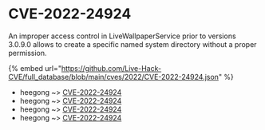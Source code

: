 # CVE-2022-24924

An improper access control in LiveWallpaperService prior to versions 3.0.9.0 allows to create a specific named system directory without a proper permission.

{% embed url="https://github.com/Live-Hack-CVE/full_database/blob/main/cves/2022/CVE-2022-24924.json" %}


* heegong ~> [CVE-2022-24924](https://www.alice-snow.ru/2022/database/cve-2022-24924/cve-2022-24924-heegong)
* heegong ~> [CVE-2022-24924](https://www.alice-snow.ru/2022/database/cve-2022-24924/cve-2022-24924-heegong)
* heegong ~> [CVE-2022-24924](https://www.alice-snow.ru/2022/database/cve-2022-24924/cve-2022-24924-heegong)
* heegong ~> [CVE-2022-24924](https://www.alice-snow.ru/2022/database/cve-2022-24924/cve-2022-24924-heegong)